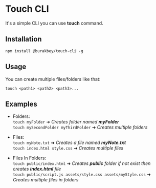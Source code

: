 # Touch CLI
It's a simple CLI you can use **touch** command.

## Installation
```
npm install @burakbey/touch-cli -g
```

## Usage
You can create multiple files/folders like that:
```
touch <path1> <path2> <path3>...
```

## Examples
- Folders:<br/>
`touch myFolder` ➜ *Creates folder named **myFolder***<br/>
`touch mySecondFolder myThirdFolder` ➜ *Creates multiple folders*<br/>

- Files:<br/>
`touch myNote.txt` ➜ *Creates a file named **myNote.txt***<br/>
`touch index.html style.css` ➜ *Creates multiple files*

- Files In Folders:<br/>
`touch public/index.html` ➜ *Creates **public** folder if not exist then creates **index.html** file*<br/>
`touch public/script.js assets/style.css assets/myStyle.css` ➜ *Creates multiple files in folders*